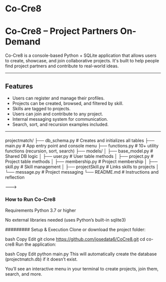 # Co-Cre8

# Co-Cre8 – Project Partners On-Demand

Co-Cre8 is a console-based Python + SQLite application that allows users to create, showcase, and join collaborative projects. It's built to help people find project partners and contribute to real-world ideas.

---

## Features

- Users can register and manage their profiles.
- Projects can be created, browsed, and filtered by skill.
- Skills are tagged to projects.
- Users can join and contribute to any project.
- Internal messaging system for communication.
- Search, sort, and recursion examples included.

---

####
projectmatch/
├── db_schema.py           # Creates and initializes all tables
├── main.py                # App entry point and console menu
├── functions.py           # 10+ utility functions (recursion, sort, search)
├── models/
│   ├── base_model.py      # Shared DB logic
│   ├── user.py            # User table methods
│   ├── project.py         # Project table methods
│   ├── membership.py      # Project membership
│   ├── skill.py           # Skill management
│   ├── projectSkill.py    # Links skills to projects
│   └── message.py         # Project messaging
└── README.md              # Instructions and reflection


 --->
### How to Run Co-Cre8
Requirements
Python 3.7 or higher

No external libraries needed (uses Python’s built-in sqlite3)

######### Setup & Execution
Clone or download the project folder:

bash
Copy
Edit
git clone https://github.com/josedata6/CoCre8.git
cd co-cre8
Run the application:

bash
Copy
Edit
python main.py
This will automatically create the database (projectmatch.db) if it doesn’t exist.

You’ll see an interactive menu in your terminal to create projects, join them, search, and more.
